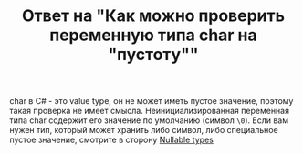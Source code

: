 ﻿---
title: "Ответ на \"Как можно проверить переменную типа char на &quot;пустоту&quot;\""
se.owner.user_id: 240512
se.owner.display_name: "MSDN.WhiteKnight"
se.owner.link: "https://ru.stackoverflow.com/users/240512/msdn-whiteknight"
se.answer_id: 954025
se.question_id: 954009
se.post_type: answer
se.score: 4
se.is_accepted: False
---
<p>char в C# - это value type, он не может иметь пустое значение, поэтому такая проверка не имеет смысла. Неинициализированная переменная типа char содержит его значение по умолчанию (символ <code>\0</code>). Если вам нужен тип, который может хранить либо символ, либо специальное пустое значение, смотрите в сторону <a href="https://docs.microsoft.com/en-us/dotnet/csharp/programming-guide/nullable-types/" rel="nofollow noreferrer">Nullable types</a></p>
